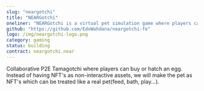 ```yaml
---
slug: "neargotchi"
title: "NEARGotchi"
oneliner: "NEARGotchi is a virtual pet simulation game where players can breed and play with their NFT instead of showing it as a static images"
github: "https://github.com/EdoWahdana/neargotchi-fe"
logo: /img/neargotchi-logo.png
category: gaming
status: building
contract: neargotchi.near
---
```


Collaborative P2E Tamagotchi where players can buy or hatch an egg. Instead of having NFT's as non-interactive assets, we will make the pet as NFT's which can be treated like a real pet(feed, bath, play...).
